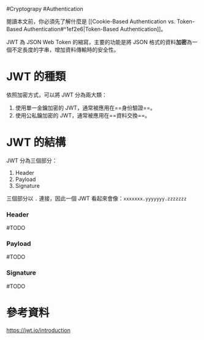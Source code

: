 #Cryptograpy #Authentication

閱讀本文前，你必須先了解什麼是 [[Cookie-Based Authentication vs. Token-Based Authentication#^1ef2e6|Token-Based Authentication]]。

JWT 為 JSON Web Token 的縮寫，主要的功能是將 JSON 格式的資料**加密**為一個不定長度的字串，增加資料傳輸時的安全性。

# JWT 的種類

依照加密方式，可以將 JWT 分為兩大類：

1. 使用單一金鑰加密的 JWT，通常被應用在==身份驗證==。
2. 使用公私鑰加密的 JWT，通常被應用在==資料交換==。

# JWT 的結構

JWT 分為三個部分：

1. Header
2. Payload
3. Signature

三個部分以 `.` 連接，因此一個 JWT 看起來會像：`xxxxxxx.yyyyyyy.zzzzzzz`

### Header

#TODO

### Payload

#TODO

### Signature

#TODO

# 參考資料

<https://jwt.io/introduction>
